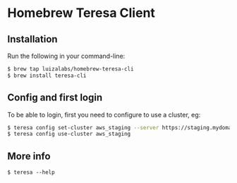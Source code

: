 # Homebrew Teresa Client

## Installation

Run the following in your command-line:

```sh
$ brew tap luizalabs/homebrew-teresa-cli
$ brew install teresa-cli
```


## Config and first login

To be able to login, first you need to configure to use a cluster, eg:

```sh
$ teresa config set-cluster aws_staging --server https://staging.mydomain.com
$ teresa config use-cluster aws_staging
```


## More info

```
$ teresa --help
```